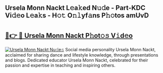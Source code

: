 ## Ursela Monn Nackt L𝚎a𝚔ed N𝚞𝚍e - Part-KDC Vi𝚍𝚎o L𝚎a𝚔s - H𝚘𝚝 O𝚗𝚕yf𝚊ns P𝚑𝚘tos amUvD

# <h2><a href="http://kf6um5.oniu.top/?m=Ursela+Monn+Nackt">🔗👉 🔴 Ursela Monn Nackt P𝚑ot𝚘𝚜 V𝚒d𝚎o</a></h2>

[![Ursela Monn Nackt Nu𝚍e𝚜](https://i.imgur.com/0qMVB7G.gif)](http://kf6um5.oniu.top/?m=Ursela+Monn+Nackt)
Social media personality Ursela Monn Nackt, acclaimed for sharing dance and lifestyle knowledge, through presentations and blogs. Dedicated educator Ursela Monn Nackt, celebrated for their passion and expertise in teaching and inspiring others.  
